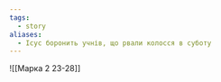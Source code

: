 ```yaml
---
tags:
  - story
aliases:
  - Ісус боронить учнів, що рвали колосся в суботу
---
```

![[Марка 2 23-28]]
